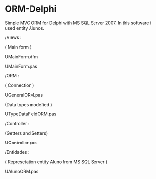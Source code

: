 # ORM-Delphi

Simple MVC ORM for Delphi with MS SQL Server 2007.
In this software i used entity Alunos.

/Views :

( Main form ) 

UMainForm.dfm

UMainForm.pas

/ORM : 

( Connection )

UGeneralORM.pas

(Data types modefied )

UTypeDataFieldORM.pas

/Controller :

(Getters and Setters)

UController.pas

/Entidades :

( Represetation entity Aluno from MS SQL Server )

UAlunoORM.pas
